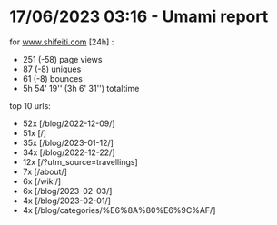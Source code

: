 # 17/06/2023 03:16 - Umami report
for www.shifeiti.com [24h] :

 - 251 (-58) page views
 - 87 (-8) uniques
 - 61 (-8) bounces
 - 5h 54' 19'' (3h 6' 31'') totaltime


top 10 urls:
 - 52x [/blog/2022-12-09/]
 - 51x [/]
 - 35x [/blog/2023-01-12/]
 - 34x [/blog/2022-12-22/]
 - 12x [/?utm_source=travellings]
 - 7x [/about/]
 - 6x [/wiki/]
 - 6x [/blog/2023-02-03/]
 - 4x [/blog/2023-02-01/]
 - 4x [/blog/categories/%E6%8A%80%E6%9C%AF/]


